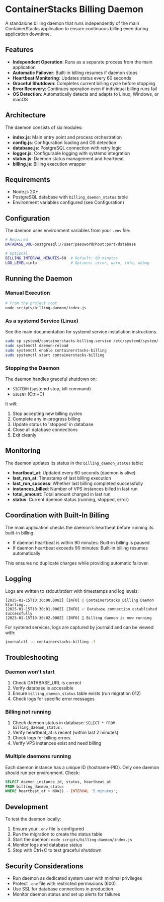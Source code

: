 # ContainerStacks Billing Daemon

A standalone billing daemon that runs independently of the main ContainerStacks application to ensure continuous billing even during application downtime.

## Features

- **Independent Operation**: Runs as a separate process from the main application
- **Automatic Failover**: Built-in billing resumes if daemon stops
- **Heartbeat Monitoring**: Updates status every 60 seconds
- **Graceful Shutdown**: Completes current billing cycle before stopping
- **Error Recovery**: Continues operation even if individual billing runs fail
- **OS Detection**: Automatically detects and adapts to Linux, Windows, or macOS

## Architecture

The daemon consists of six modules:

- **index.js**: Main entry point and process orchestration
- **config.js**: Configuration loading and OS detection
- **database.js**: PostgreSQL connection with retry logic
- **logger.js**: Configurable logging with systemd integration
- **status.js**: Daemon status management and heartbeat
- **billing.js**: Billing execution wrapper

## Requirements

- Node.js 20+
- PostgreSQL database with `billing_daemon_status` table
- Environment variables configured (see Configuration)

## Configuration

The daemon uses environment variables from your `.env` file:

```bash
# Required
DATABASE_URL=postgresql://user:password@host:port/database

# Optional
BILLING_INTERVAL_MINUTES=60  # Default: 60 minutes
LOG_LEVEL=info               # Options: error, warn, info, debug
```

## Running the Daemon

### Manual Execution

```bash
# From the project root
node scripts/billing-daemon/index.js
```

### As a systemd Service (Linux)

See the main documentation for systemd service installation instructions.

```bash
sudo cp systemd/containerstacks-billing.service /etc/systemd/system/
sudo systemctl daemon-reload
sudo systemctl enable containerstacks-billing
sudo systemctl start containerstacks-billing
```

### Stopping the Daemon

The daemon handles graceful shutdown on:
- `SIGTERM` (systemd stop, kill command)
- `SIGINT` (Ctrl+C)

It will:
1. Stop accepting new billing cycles
2. Complete any in-progress billing
3. Update status to 'stopped' in database
4. Close all database connections
5. Exit cleanly

## Monitoring

The daemon updates its status in the `billing_daemon_status` table:

- **heartbeat_at**: Updated every 60 seconds (daemon is alive)
- **last_run_at**: Timestamp of last billing execution
- **last_run_success**: Whether last billing completed successfully
- **instances_billed**: Number of VPS instances billed in last run
- **total_amount**: Total amount charged in last run
- **status**: Current daemon status (running, stopped, error)

## Coordination with Built-In Billing

The main application checks the daemon's heartbeat before running its built-in billing:

- If daemon heartbeat is within 90 minutes: Built-in billing is paused
- If daemon heartbeat exceeds 90 minutes: Built-in billing resumes automatically

This ensures no duplicate charges while providing automatic failover.

## Logging

Logs are written to stdout/stderr with timestamps and log levels:

```
[2025-01-15T10:30:00.000Z] [INFO] 🚀 ContainerStacks Billing Daemon Starting...
[2025-01-15T10:30:01.000Z] [INFO] ✅ Database connection established successfully
[2025-01-15T10:30:02.000Z] [INFO] 🎉 Billing daemon is now running
```

For systemd services, logs are captured by journald and can be viewed with:

```bash
journalctl -u containerstacks-billing -f
```

## Troubleshooting

### Daemon won't start

1. Check DATABASE_URL is correct
2. Verify database is accessible
3. Ensure `billing_daemon_status` table exists (run migration 012)
4. Check logs for specific error messages

### Billing not running

1. Check daemon status in database: `SELECT * FROM billing_daemon_status;`
2. Verify heartbeat_at is recent (within last 2 minutes)
3. Check logs for billing errors
4. Verify VPS instances exist and need billing

### Multiple daemons running

Each daemon instance has a unique ID (hostname-PID). Only one daemon should run per environment. Check:

```sql
SELECT daemon_instance_id, status, heartbeat_at 
FROM billing_daemon_status 
WHERE heartbeat_at > NOW() - INTERVAL '5 minutes';
```

## Development

To test the daemon locally:

1. Ensure your `.env` file is configured
2. Run the migration to create the status table
3. Start the daemon: `node scripts/billing-daemon/index.js`
4. Monitor logs and database status
5. Stop with Ctrl+C to test graceful shutdown

## Security Considerations

- Run daemon as dedicated system user with minimal privileges
- Protect `.env` file with restricted permissions (600)
- Use SSL for database connections in production
- Monitor daemon status and set up alerts for failures
